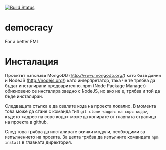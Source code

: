 [![Build Status](https://travis-ci.org/IvanVergiliev/democracy.png)](https://travis-ci.org/IvanVergiliev/democracy)


democracy
=========

For a better FMI


Инсталация
=========

Проектът използва MongoDB (http://www.mongodb.org/) като база данни и NodeJS (http://nodejs.org/) като интерпретатор, така че те трябва да бъдат инсталирани предварително. npm (Node Package Manager) обикновено се инсталира заедно с NodeJS, но ако не е, трябва и той да бъде инсталиран.

Следващата стъпка е да свалите кода на проекта локално. В момента това може да стане с команда тип `git clone <адрес на сорс кода>`, където <адрес на сорс кода> може да копирате от главната страница на проекта в github.

След това трябва да инсталирате всички модули, необходими за изпълнението на проекта. За целта трябва да изпълните командата `npm install` в главната директория.

